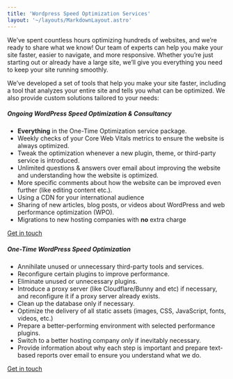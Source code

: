 ```yaml
---
title: 'Wordpress Speed Optimization Services'
layout: '~/layouts/MarkdownLayout.astro'
---
```


We’ve spent countless hours optimizing hundreds of websites, and we’re ready to share what we know! Our team of experts can help you make your site faster, easier to navigate, and more responsive. Whether you’re just starting out or already have a large site, we’ll give you everything you need to keep your site running smoothly.

We’ve developed a set of tools that help you make your site faster, including a tool that analyzes your entire site and tells you what can be optimized. We also provide custom solutions tailored to your needs:

##### **Ongoing WordPress Speed Optimization & Consultancy**

* **Everything** in the One-Time Optimization service package.
* Weekly checks of your Core Web Vitals metrics to ensure the website is always optimized.
* Tweak the optimization whenever a new plugin, theme, or third-party service is introduced.
* Unlimited questions & answers over email about improving the website and understanding how the website is optimized.
* More specific comments about how the website can be improved even further (like editing content etc.).
* Using a CDN for your international audience
* Sharing of new articles, blog posts, or videos about WordPress and web performance optimization (WPO).
* Migrations to new hosting companies with **no** extra charge

[Get in touch](https://mgknet.com/contact)

##### One-Time WordPress Speed Optimization

* Annihilate unused or unnecessary third-party tools and services.
* Reconfigure certain plugins to improve performance.
* Eliminate unused or unnecessary plugins.
* Introduce a proxy server (like Cloudflare/Bunny and etc) if necessary, and reconfigure it if a proxy server already exists.
* Clean up the database only if necessary.
* Optimize the delivery of all static assets (images, CSS, JavaScript, fonts, videos, etc.)
* Prepare a better-performing environment with selected performance plugins.
* Switch to a better hosting company _only_ if inevitably necessary.
* Provide information about why each step is important and prepare text-based reports over email to ensure you understand what we do.

[Get in touch](https://mgknet.com/contact)


